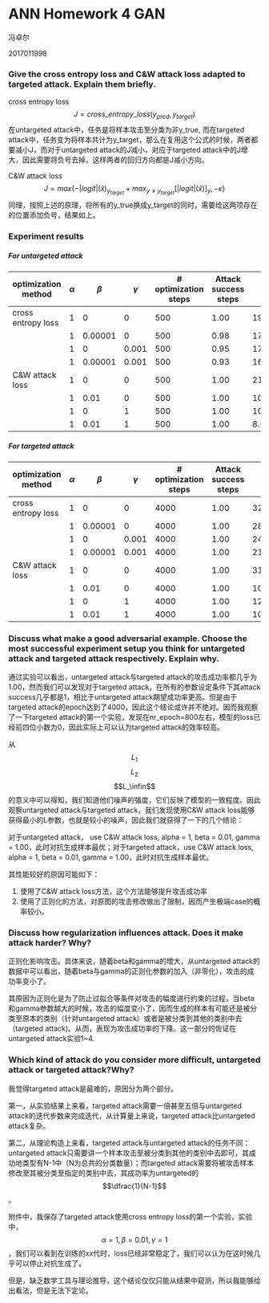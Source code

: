 # ANN Homework 4 GAN

冯卓尔

2017011998

### Give the cross entropy loss and C&W attack loss adapted to targeted attack. Explain them briefly.

cross entropy loss
$$
J=cross\_entropy\_loss(y_{pred}, y_{target})
$$
在untargeted attack中，任务是将样本攻击至分类为非y_true, 而在targeted attack中，任务变为将样本共计为y_target，那么在复用这个公式的时候，两者都要减小J，而对于untargeted attack的J减小，对应于targeted attack中的J增大，因此需要将负号去掉，这样两者的回归方向都是J减小方向。

C&W attack loss
$$
J = max\{-|logit|(\hat{x})_{y_{target}} +max_{y \neq y_{target}}[|logit|(\hat{x})]_y, -\kappa \}
$$
同理，按照上述的原理，将所有的y_true换成y_target的同时，需要给这两项存在的位置添加负号，结果如上。

### Experiment results

##### For untargeted attack

| optimization method | $$\alpha$$ | $$\beta$$ | $$\gamma$$ | \# optimization steps | Attack success steps | $$L_1$$ | $$L_2$$ | $$L_\infin$$ |
| ------------------- | ---------- | --------- | ---------- | --------------------- | -------------------- | ------- | ------- | ------------ |
| cross entropy loss  | 1          | 0         | 0          | 500                   | 1.00                 | 19.3095 | 0.4035  | 0.0083       |
|                     | 1          | 0.00001   | 0          | 500                   | 0.98                 | 17.8523 | 0.3764  | 0.0088       |
|                     | 1          | 0         | 0.001      | 500                   | 0.95                 | 17.6136 | 0.3703  | 0.0080       |
|                     | 1          | 0.00001   | 0.001      | 500                   | 0.93                 | 16.8573 | 0.3554  | 0.0084       |
| C&W attack loss     | 1          | 0         | 0          | 500                   | 1.00                 | 21.8275 | 0.4458  | 0.0086       |
|                     | 1          | 0.01      | 0          | 500                   | 1.00                 | 10.1301 | 0.3163  | 0.0086       |
|                     | 1          | 0         | 1          | 500                   | 1.00                 | 10.1450 | 0.2836  | 0.0086       |
|                     | 1          | 0.01      | 1          | 500                   | 1.00                 | 8.6111  | 0.2807  | 0.0087       |

##### For targeted attack

| optimization method | $$\alpha$$ | $$\beta$$ | $$\gamma$$ | \# optimization steps | Attack success steps | $$L_1$$ | $$L_2$$ | $$L_\infin$$ |
| ------------------- | ---------- | --------- | ---------- | --------------------- | -------------------- | ------- | ------- | ------------ |
| cross entropy loss  | 1          | 0         | 0          | 4000                  | 1.00                 | 32.0635 | 0.6567  | 0.0162       |
|                     | 1          | 0.00001   | 0          | 4000                  | 1.00                 | 28.4081 | 0.6462  | 0.0162       |
|                     | 1          | 0         | 0.001      | 4000                  | 1.00                 | 24.5182 | 0.5602  | 0.0162       |
|                     | 1          | 0.00001   | 0.001      | 4000                  | 1.00                 | 21.1178 | 0.5397  | 0.0163       |
| C&W attack loss     | 1          | 0         | 0          | 4000                  | 1.00                 | 31.0623 | 0.6598  | 0.0162       |
|                     | 1          | 0.01      | 0          | 4000                  | 1.00                 | 10.7392 | 0.4467  | 0.0161       |
|                     | 1          | 0         | 1          | 4000                  | 1.00                 | 12.9292 | 0.3987  | 0.0161       |
|                     | 1          | 0.01      | 1          | 4000                  | 1.00                 | 10.8013 | 0.4039  | 0.0163       |



### Discuss what make a good adversarial example. Choose the most successful experiment setup you think for untargeted attack and targeted attack respectively. Explain why.

通过实验可以看出，untargeted attack与targeted attack的攻击成功率都几乎为1.00，然而我们可以发现对于targeted attack，在所有的参数设定条件下其attack success几乎都是1，相比于untargeted attack期望成功率更高。但是由于targeted attack的epoch达到了4000，因此这个结论或许并不绝对。因而我观察了一下targeted attack的第一个实验，发现在nr_epoch=800左右，模型的loss已经前四位小数为0，因此实际上可以认为targeted attack的效率较高。

从$$L_1$$  $$L_2$$  $$L_\infin$$的意义中可以得知，我们知道他们噪声的强度，它们反映了模型的一致程度。因此观察untargeted attack与targeted attack，我们发现使用C&W attack loss能够获得最小的L参数，也就是较小的噪声，因此我们就获得了一下的几个结论：

对于untargeted attack， use C&W attack loss, alpha = 1, beta = 0.01, gamma = 1.00，此时对抗生成样本最优；对于targeted attack，use C&W attack loss, alpha = 1, beta = 0.01, gamma = 1.00，此时对抗生成样本最优。

其性能较好的原因可能如下：

1. 使用了C&W attack loss方法，这个方法能够提升攻击成功率
2. 使用了正则化的方法，对原图的攻击修改做出了限制，因而产生极端case的概率较小。

### Discuss how regularization influences attack. Does it make attack harder? Why?

正则化影响攻击。具体来说，随着beta和gamma的增大，从untargeted attack的数据中可以看出，随着beta与gamma的正则化参数的加入（非零化），攻击的成功率变小了。

其原因为正则化是为了防止过拟合等条件对攻击的幅度进行约束的过程，当beta和gamma参数越大的时候，攻击的幅度变小了，因而生成的样本有可能还是被分类至原本的类别（针对untargeted attack）或者是被分类到其他的类别中去（targeted attack)。从而，表现为攻击成功率的下降。这一部分的佐证在untargeted attack实验1~4.

### Which kind of attack do you consider more difficult, untargeted attack or targeted attack?Why?

我觉得targeted attack是最难的，原因分为两个部分。

第一，从实验结果上来看，targeted attack需要一倍甚至五倍与untargeted attack的迭代步数来完成迭代，从计算量上来说，targeted attack比untargeted attack复杂。

第二，从理论构造上来看，targeted attack与untargeted attack的任务不同：untargeted attack只需要讲一个样本攻击至被分类到其他的类别中去即可，其成功地类型有N-1中（N为总共的分类数量）；而targeted attack需要将被攻击样本修改至其被分类至指定的类别中去，其成功率为untargeted的$$\dfrac{1}{N-1}$$。

附件中，我保存了targeted attack使用cross entropy loss的第一个实验，实验中，$$\alpha=1,\beta=0.01,\gamma=1$$，我们可以看到在训练的xx代时，loss已经非常稳定了，我们可以认为在这时候几乎可以停止对抗生成了。

但是，缺乏数学工具与理论推导，这个结论仅仅只能从结果中窥测，所以我能够给出看法，但是无法下定论。
